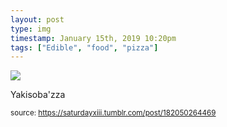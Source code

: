 ```yaml
---
layout: post
type: img
timestamp: January 15th, 2019 10:20pm
tags: ["Edible", "food", "pizza"]
---
```

<img src="https://saturdayxiii.github.io/media/182050264469.jpg"/>

Yakisoba'zza
 
  
<small>source: https://saturdayxiii.tumblr.com/post/182050264469</small>